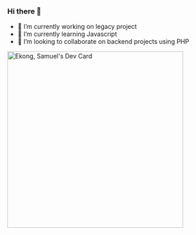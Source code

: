 ### Hi there 👋 

<!--
**centino001/centino001** is a ✨ _special_ ✨ repository because its `README.md` (this file) appears on your GitHub profile.

Here are some ideas to get you started:

- 🔭 I’m currently working on legacy project
- 🌱 I’m currently doing a private PHP/Laravel project
- 👯 I’m looking to collaborate on backend projects using PHP and Laravel
- 🤔 I’m looking for help with ...
- 💬 Ask me about ...
- 📫 How to reach me: ...
- 😄 Pronouns: ...
- ⚡ Fun fact: ...
-->
- 🔭 I’m currently working on legacy project
- 🌱 I’m currently learning Javascript
- 👯 I’m looking to collaborate on backend projects using PHP

<a href="https://app.daily.dev/Centino001"><img src="https://api.daily.dev/devcards/e16f39c55cdd467180ec5bc4f050e97c.png?r=mud" width="400" alt="Ekong, Samuel's Dev Card"/></a>


##
